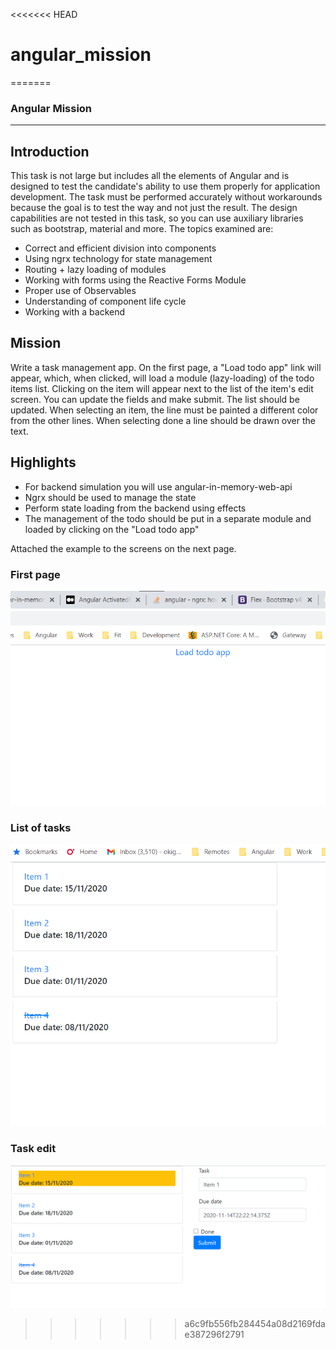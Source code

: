 <<<<<<< HEAD
# angular_mission
=======
### Angular Mission
---

Introduction
---

This task is not large but includes all the elements of Angular and is designed to test the candidate's ability to use them properly for application development. The task must be performed accurately without workarounds because the goal is to test the way and not just the result. The design capabilities are not tested in this task, so you can use auxiliary libraries such as bootstrap, material and more.
The topics examined are:

+ Correct and efficient division into components
+ Using ngrx technology for state management
+ Routing + lazy loading of modules
+ Working with forms using the Reactive Forms Module
+ Proper use of Observables
+ Understanding of component life cycle
+ Working with a backend

Mission
---

Write a task management app. On the first page, a "Load todo app" link will appear, which, when clicked, will load a module (lazy-loading) of the todo items list. Clicking on the item will appear next to the list of the item's edit screen. You can update the fields and make submit. The list should be updated. When selecting an item, the line must be painted a different color from the other lines. When selecting done a line should be drawn over the text.


Highlights
---
+ For backend simulation you will use angular-in-memory-web-api
+ Ngrx should be used to manage the state
+ Perform state loading from the backend using effects
+ The management of the todo should be put in a separate module and loaded by clicking on the "Load todo app"

Attached the example to the screens on the next page.

### First page

![First page](https://github.com/okigor/angular_mission/blob/master/documentation/pic1.png "First page")

### List of tasks

![List of tasks](https://github.com/okigor/angular_mission/blob/master/documentation/pic2.png "List of tasks")

### Task edit

![Task edit](https://github.com/okigor/angular_mission/blob/master/documentation/pic3.png "Task edit")
>>>>>>> a6c9fb556fb284454a08d2169fdae387296f2791
